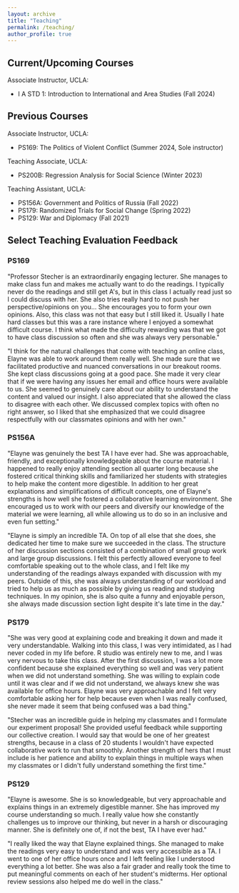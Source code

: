```yaml
---
layout: archive
title: "Teaching"
permalink: /teaching/
author_profile: true
---
```


## Current/Upcoming Courses

Associate Instructor, UCLA:
- I A STD 1: Introduction to International and Area Studies (Fall 2024)

## Previous Courses

Associate Instructor, UCLA:
- PS169: The Politics of Violent Conflict (Summer 2024, Sole instructor)

Teaching Associate, UCLA:
- PS200B: Regression Analysis for Social Science (Winter 2023)

Teaching Assistant, UCLA:
- PS156A: Government and Politics of Russia (Fall 2022)
- PS179: Randomized Trials for Social Change (Spring 2022)
- PS129: War and Diplomacy (Fall 2021)

## Select Teaching Evaluation Feedback

### PS169

"Professor Stecher is an extraordinarily engaging lecturer. She manages to make class fun and makes
me actually want to do the readings. I typically never do the readings and still get A's, but in this class I
actually read just so I could discuss with her. She also tries really hard to not push her perspective/opinions on you...
She encourages you to form your own opinions. Also, this class was not that easy but I still liked it. 
Usually I hate hard classes but this was a rare instance where I enjoyed a somewhat difficult course. 
I think what made the difficulty rewarding was that we got to have class discussion so often and she was always very personable."

"I think for the natural challenges that come with teaching an online class, Elayne was able to work
around them really well. She made sure that we facilitated productive and nuanced conversations in our
breakout rooms. She kept class discussions going at a good pace. She made it very clear that if we
were having any issues her email and office hours were available to us. She seemed to genuinely care
about our ability to understand the content and valued our insight. I also appreciated that she allowed
the class to disagree with each other. We discussed complex topics with often no right answer, so I liked
that she emphasized that we could disagree respectfully with our classmates opinions and with her
own."


### PS156A

"Elayne was genuinely the best TA I have ever had. She was approachable, friendly, and exceptionally
knowledgeable about the course material. I happened to really enjoy attending section all quarter long
because she fostered critical thinking skills and familiarized her students with strategies to help make the content more digestible. In addition to her great explanations and simplifications of difficult concepts, one of Elayne's strengths is how well she fostered a collaborative learning environment. She encouraged us to work with our peers and diversify our knowledge of the material we were learning, all while allowing us to do so in an inclusive and even fun setting."

"Elayne is simply an incredible TA. On top of all else that she does, she dedicated her time to make sure we succeeded in the class. The structure of her discussion sections consisted of a combination of small group work and large group discussions. I felt this perfectly allowed everyone to feel comfortable speaking out to the whole class, and I felt like my understanding of the readings always expanded with discussion with my peers. Outside of this, she was always understanding of our workload and tried to help us as much as possible by giving us reading and studying techniques. In my opinion, she is also quite a funny and enjoyable person, she always made discussion section light despite it's late time in the day."

### PS179

"She was very good at explaining code and breaking it down and made it very understandable. Walking into this class, 
I was very intimidated, as I had never coded in my life before. R studio was entirely new to me, and I was very nervous to take this class. 
After the first discussion, I was a lot more confident because she explained everything so well and was very
patient when we did not understand something. She was willing to explain code until it was clear and if
we did not understand, we always knew she was available for office hours. Elayne was very
approachable and I felt very comfortable asking her for help because even when I was really confused,
she never made it seem that being confused was a bad thing." 

"Stecher was an incredible guide in helping my classmates and I formulate our experiment proposal! She
provided useful feedback while supporting our collective creation. I would say that would be one of her
greatest strengths, because in a class of 20 students I wouldn't have expected collaborative work to run
that smoothly. Another strength of hers that I must include is her patience and ability to explain things in
multiple ways when my classmates or I didn't fully understand something the first time."

### PS129

"Elayne is awesome. She is so knowledgeable, but very approachable and explains things in an
extremely digestible manner. She has improved my course understanding so much. I really value how
she constantly challenges us to improve our thinking, but never in a harsh or discouraging manner. She
is definitely one of, if not the best, TA I have ever had."

"I really liked the way that Elayne explained things. She managed to make the readings very easy to
understand and was very accessible as a TA. I went to one of her office hours once and I left feeling like
I understood everything a lot better. She was also a fair grader and really took the time to put
meaningful comments on each of her student's midterms. Her optional review sessions also helped me
do well in the class."


